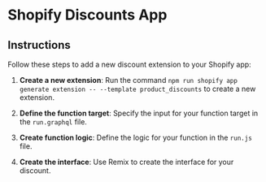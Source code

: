 # Shopify Discounts App

## Instructions

Follow these steps to add a new discount extension to your Shopify app:

1. **Create a new extension**: Run the command `npm run shopify app generate extension -- --template product_discounts` to create a new extension.

2. **Define the function target**: Specify the input for your function target in the `run.graphql` file.

3. **Create function logic**: Define the logic for your function in the `run.js` file.

4. **Create the interface**: Use Remix to create the interface for your discount.